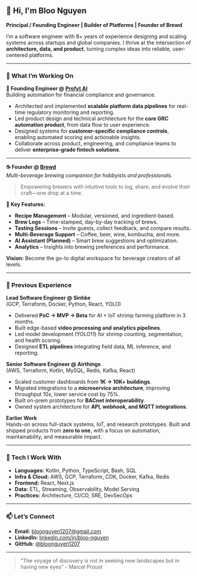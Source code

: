 <!--
**bloonguyen1207/bloonguyen1207** is a ✨ _special_ ✨ repository because its `README.md` (this file) appears on your GitHub profile.

Here are some ideas to get you started:

- 🔭 I’m currently working on ...
- 🌱 I’m currently learning ...
- 👯 I’m looking to collaborate on ...
- 🤔 I’m looking for help with ...
- 💬 Ask me about ...
- 📫 How to reach me: ...
- 😄 Pronouns: ...
- ⚡ Fun fact: ...
-->

## 👋 Hi, I'm Bloo Nguyen  
**Principal / Founding Engineer | Builder of Platforms | Founder of Brewd**

I’m a software engineer with 8+ years of experience designing and scaling systems across startups and global companies. I thrive at the intersection of **architecture, data, and product**, turning complex ideas into reliable, user-centered platforms.

---

### 💼 What I’m Working On

**🏦 Founding Engineer @ [Profyt AI](https://profyt.ai)**  
Building automation for financial compliance and governance.  

- Architected and implemented **scalable platform data pipelines** for real-time regulatory monitoring and reporting.  
- Led product design and technical architecture for the **core GRC automation product**, from data flow to user experience.  
- Designed systems for **customer-specific compliance controls**, enabling automated scoring and actionable insights.  
- Collaborate across product, engineering, and compliance teams to deliver **enterprise-grade fintech solutions**.

---

**☕ Founder @ [Brewd](https://brewd.space)**  
*Multi-beverage brewing companion for hobbyists and professionals.*  

> Empowering brewers with intuitive tools to log, share, and evolve their craft—one drop at a time.

**🌟 Key Features:**  
- **Recipe Management** – Modular, versioned, and ingredient-based.  
- **Brew Logs** – Time-stamped, day-by-day tracking of brews.  
- **Tasting Sessions** – Invite guests, collect feedback, and compare results.  
- **Multi-Beverage Support** – Coffee, beer, wine, kombucha, and more.  
- **AI Assistant (Planned)** – Smart brew suggestions and optimization.  
- **Analytics** – Insights into brewing preferences and performance.  

**Vision:** Become the go-to digital workspace for beverage creators of all levels.

---

### 🚀 Previous Experience

**Lead Software Engineer @ Sinhke**  
(GCP, Terraform, Docker, Python, React, YOLO)  
- Delivered **PoC → MVP → Beta** for AI + IoT shrimp farming platform in 3 months. 
- Built edge-based **video processing and analytics pipelines**.  
- Led model development (YOLO11) for shrimp counting, segmentation, and health scoring.  
- Designed **ETL pipelines** integrating field data, ML inference, and reporting.

**Senior Software Engineer @ Airthings**  
(AWS, Terraform, Kotlin, MySQL, Redis, Kafka, React)  
- Scaled customer dashboards from **1K → 10K+ buildings**.  
- Migrated integrations to a **microservice architecture**, improving throughput 10x, lower service cost by 75%.  
- Built on-prem prototypes for **BACnet interoperability**.  
- Owned system architecture for **API, webhook, and MQTT integrations**.  

**Earlier Work**  
Hands-on across full-stack systems, IoT, and research prototypes. Built and shipped products from **zero to one**, with a focus on automation, maintainability, and measurable impact.

---

### 🧰 Tech I Work With
- **Languages:** Kotlin, Python, TypeScript, Bash, SQL  
- **Infra & Cloud:** AWS, GCP, Terraform, CDK, Docker, Kafka, Redis  
- **Frontend:** React, Next.js  
- **Data:** ETL, Streaming, Observability, Model Serving  
- **Practices:** Architecture, CI/CD, SRE, DevSecOps  

---

### 📫 Let’s Connect
- **Email:** [bloonguyen1207@gmail.com](mailto:bloonguyen1207@gmail.com)  
- **LinkedIn:** [linkedin.com/in/bloo-nguyen](https://www.linkedin.com/in/bloo-nguyen/)  
- **GitHub:** [@bloonguyen1207](https://github.com/bloonguyen1207)

---

> “The voyage of discovery is not in seeking new landscapes but in having new eyes” - Marcel Proust

